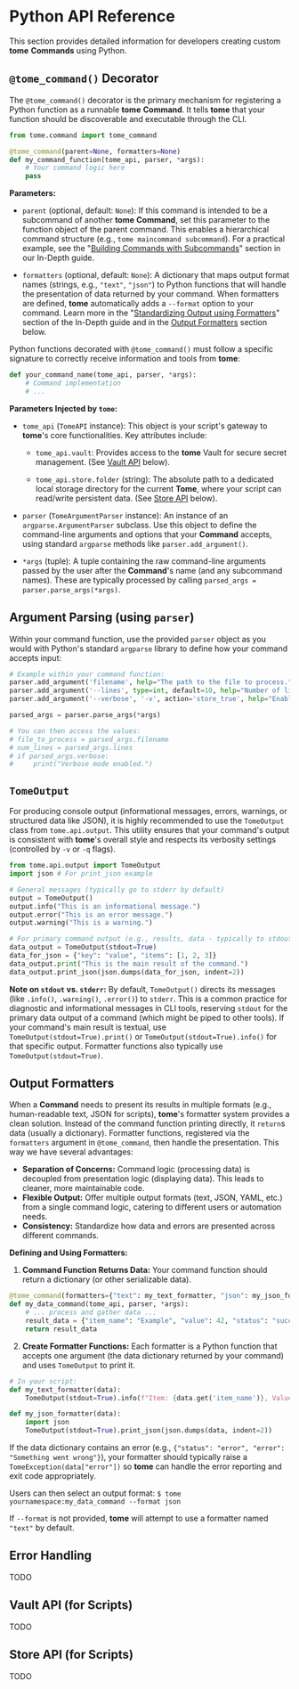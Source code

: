 # Python API Reference

This section provides detailed information for developers creating custom
**tome** **Commands** using Python.

## `@tome_command()` Decorator

The `@tome_command()` decorator is the primary mechanism for registering a
Python function as a runnable **tome** **Command**. It tells **tome** that your
function should be discoverable and executable through the CLI.

```python
from tome.command import tome_command

@tome_command(parent=None, formatters=None)
def my_command_function(tome_api, parser, *args):
    # Your command logic here
    pass
```

**Parameters:**

* `parent` (optional, default: `None`): If this command is intended to be a
  subcommand of another **tome** **Command**, set this parameter to the function
  object of the parent command. This enables a hierarchical command structure
  (e.g., `tome maincommand subcommand`). For a practical example, see the
  "[Building Commands with
  Subcommands](../guides/in_depth.md#3-implementing-subcommands)" section in our
  In-Depth guide.

* `formatters` (optional, default: `None`): A dictionary that maps output format
  names (strings, e.g., `"text"`, `"json"`) to Python functions that will handle
  the presentation of data returned by your command. When formatters are
  defined, **tome** automatically adds a `--format` option to your command.
  Learn more in the "[Standardizing Output using
  Formatters](../guides/in_depth.md#5-standarazing-output-using-formatters)"
  section of the In-Depth guide and in the [Output
  Formatters](#output-formatters) section below.

Python functions decorated with `@tome_command()` must follow a specific
signature to correctly receive information and tools from **tome**:

```python
def your_command_name(tome_api, parser, *args):
    # Command implementation
    # ...
```

**Parameters Injected by `tome`:**

* `tome_api` (`TomeAPI` instance): This object is your script's gateway to
    **tome**'s core functionalities. Key attributes include:

    * `tome_api.vault`: Provides access to the **tome** Vault for secure secret
      management. (See [Vault API](#vault-api-for-scripts) below).

    * `tome_api.store.folder` (string): The absolute path to a dedicated local
      storage directory for the current **Tome**, where your script can
      read/write persistent data. (See [Store API](#store-api-for-scripts)
      below).

* `parser` (`TomeArgumentParser` instance): An instance of an
    `argparse.ArgumentParser` subclass. Use this object to define the
    command-line arguments and options that your **Command** accepts, using
    standard `argparse` methods like `parser.add_argument()`.

* `*args` (tuple): A tuple containing the raw command-line arguments passed by
    the user after the **Command**'s name (and any subcommand names). These are
    typically processed by calling `parsed_args = parser.parse_args(*args)`.

## Argument Parsing (using `parser`)

Within your command function, use the provided `parser` object as you would with
Python's standard `argparse` library to define how your command accepts input:

```python
# Example within your command function:
parser.add_argument('filename', help="The path to the file to process.")
parser.add_argument('--lines', type=int, default=10, help="Number of lines to display (default: 10).")
parser.add_argument('--verbose', '-v', action='store_true', help="Enable verbose output.")

parsed_args = parser.parse_args(*args)

# You can then access the values:
# file_to_process = parsed_args.filename
# num_lines = parsed_args.lines
# if parsed_args.verbose:
#     print("Verbose mode enabled.")
```

## `TomeOutput`

For producing console output (informational messages, errors, warnings, or
structured data like JSON), it is highly recommended to use the `TomeOutput`
class from `tome.api.output`. This utility ensures that your command's output is
consistent with **tome**'s overall style and respects its verbosity settings
(controlled by `-v` or `-q` flags).

```python
from tome.api.output import TomeOutput
import json # For print_json example

# General messages (typically go to stderr by default)
output = TomeOutput()
output.info("This is an informational message.")
output.error("This is an error message.")
output.warning("This is a warning.")

# For primary command output (e.g., results, data - typically to stdout)
data_output = TomeOutput(stdout=True)
data_for_json = {"key": "value", "items": [1, 2, 3]}
data_output.print("This is the main result of the command.")
data_output.print_json(json.dumps(data_for_json, indent=2))
```

**Note on `stdout` vs. `stderr`:** By default, `TomeOutput()` directs its
messages (like `.info()`, `.warning()`, `.error()`) to `stderr`. This is a
common practice for diagnostic and informational messages in CLI tools,
reserving `stdout` for the primary data output of a command (which might be
piped to other tools). If your command's main result is textual, use
`TomeOutput(stdout=True).print()` or `TomeOutput(stdout=True).info()` for that
specific output. Formatter functions also typically use
`TomeOutput(stdout=True)`.

## Output Formatters

When a **Command** needs to present its results in multiple formats (e.g.,
human-readable text, JSON for scripts), **tome**'s formatter system provides a
clean solution. Instead of the command function printing directly, it `return`s
data (usually a dictionary). Formatter functions, registered via the
`formatters` argument in `@tome_command`, then handle the presentation. This way
we have several advantages:

* **Separation of Concerns:** Command logic (processing data) is decoupled from
  presentation logic (displaying data). This leads to cleaner, more maintainable
  code.
* **Flexible Output:** Offer multiple output formats (text, JSON, YAML, etc.)
  from a single command logic, catering to different users or automation needs.
* **Consistency:** Standardize how data and errors are presented across
  different commands.

**Defining and Using Formatters:**

1.  **Command Function Returns Data:** Your command function should return a
    dictionary (or other serializable data).

```python
@tome_command(formatters={"text": my_text_formatter, "json": my_json_formatter})
def my_data_command(tome_api, parser, *args):
    # ... process and gather data ...
    result_data = {"item_name": "Example", "value": 42, "status": "success"}
    return result_data
```

2.  **Create Formatter Functions:** Each formatter is a Python function that
    accepts one argument (the data dictionary returned by your command) and uses
    `TomeOutput` to print it.

```python
# In your script:
def my_text_formatter(data):
    TomeOutput(stdout=True).info(f"Item: {data.get('item_name')}, Value: {data.get('value')}")

def my_json_formatter(data):
    import json
    TomeOutput(stdout=True).print_json(json.dumps(data, indent=2))
```

If the data dictionary contains an error (e.g., `{"status": "error",
"error": "Something went wrong"}`), your formatter should typically raise a
`TomeException(data["error"])` so **tome** can handle the error reporting
and exit code appropriately.

Users can then select an output format: `$ tome yournamespace:my_data_command
--format json`

If `--format` is not provided, **tome** will attempt to use a formatter named
`"text"` by default.

## Error Handling

TODO

## Vault API (for Scripts)

TODO

## Store API (for Scripts)

TODO
